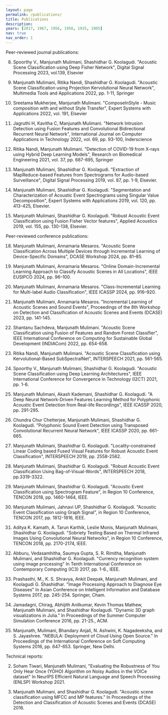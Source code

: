 ```yaml
---
layout: page
permalink: /publications/
title: Publications
description: 
years: [2017, 1967, 1956, 1950, 1935, 1905]
nav: true
nav_order: 1
---
```

Peer-reviewed journal publications:

8. Spoorthy V., Manjunath Mulimani, Shashidhar G. Koolagudi. "Acoustic Scene Classification using Deep Fisher Network", Digital Signal Processing 2023, vol.139, Elsevier 

7. Manjunath Mulimani, Ritika Nandi, Shashidhar G. Koolagudi. "Acoustic Scene Classification using Projection Kervolutional Neural Network", Multimedia Tools and Applications 2022, pp. 1-11, Springer

6. Sreetama Mukherjee, Manjunath Mulimani. "ComposeInStyle - Music composition with and without Style Transfer", Expert Systems with Applications 2022, vol. 191, Elsevier 

5. Jagruthi H, Kavitha C, Manjunath Mulimani. "Network Intrusion Detection using Fusion Features and Convolutional Bidirectional Recurrent Neural Network", International Journal on Computer Applications in Technology 2022, vol. 69, pp. 93-100, Inderscience 

4. Ritika Nandi, Manjunath Mulimani. "Detection of COVID-19 from X-rays using Hybrid Deep Learning Models", Research on Biomedical Engineering 2021, vol. 37, pp. 687-695, Springer 

3. Manjunath Mulimani, Shashidhar G. Koolagudi. "Extraction of MapReduce-based Features from Spectrograms for Audio-based Surveillance", Digital Signal Processing 2019, vol. 87, pp. 1-9, Elsevier.

2. Manjunath Mulimani, Shashidhar G. Koolagudi. "Segmentation and Characterization of Acoustic Event Spectrograms using Singular Value Decomposition", Expert Systems with Applications 2019, vol. 120, pp. 413-425, Elsevier.

1. Manjunath Mulimani, Shashidhar G. Koolagudi. "Robust Acoustic Event Classification using Fusion Fisher Vector features", Applied Acoustics 2019, vol. 155, pp. 130-138, Elsevier.


Peer-reviewed conference publications:

18. Manjunath Mulimani, Annamaria Mesaros. "Acoustic Scene Classification Across Multiple Devices through Incremental Learning of Device-Specific Domains", DCASE Workshop 2024, pp. 81–85.

17. Manjunath Mulimani, Annamaria Mesaros. "Online Domain-Incremental Learning Approach to Classify Acoustic Scenes in All Locations", IEEE EUSIPCO 2024, pp. 96–100.

16. Manjunath Mulimani, Annamaria Mesaros. "Class-Incremental Learning for Multi-label Audio Classification", IEEE ICASSP 2024, pp. 916–920.

15. Manjunath Mulimani, Annamaria Mesaros. "Incremental Learning of Acoustic Scenes and Sound Events", Proceedings of the 8th Workshop on Detection and Classification of Acoustic Scenes and Events (DCASE) 2023, pp. 141-145.

14. Shantanu Sachdeva, Manjunath Mulimani. "Acoustic Scene Classification using Fusion of Features and Random Forest Classifier",  IEEE International Conference on Computing for Sustainable Global Development (INDIACom) 2022, pp. 654-658.

13.  Ritika Nandi, Manjunath Mulimani. "Acoustic Scene Classification using Kervolutional-Based SubSpectralNet",  INTERSPEECH 2021, pp. 561-565.

12.  Spoorthy V., Manjunath Mulimani, Shashidhar G. Koolagudi. "Acoustic Scene Classification using Deep Learning Architectures",  IEEE International Conference for Convergence in Technology (I2CT) 2021, pp. 1-6. 

11. Manjunath Mulimani, Akash Kademani, Shashidhar G. Koolagudi. "A Deep Neural Network-Driven Features Learning Method for Polyphonic Acoustic Event Detection from Real-life Recordings", IEEE ICASSP 2020, pp. 291-295.

10. Chundra Chur Chetterjee, Manjunath Mulimani, Shashidhar G. Koolagudi. "Polyphonic Sound Event Detection using Transposed Convolutional Recurrent Neural Network",  IEEE ICASSP 2020, pp. 661-665.

9.  Manjunath Mulimani, Shashidhar G. Koolagudi. "Locality-constrained Linear Coding based Fused Visual Features for Robust Acoustic Event Classification", INTERSPEECH 2019, pp. 2558-2562.

8. Manjunath Mulimani, Shashidhar G. Koolagudi. "Robust Acoustic Event Classification Using Bag-of-Visual-Words", INTERSPEECH 2018, pp.3319-3322.

7. Manjunath Mulimani, Shashidhar G. Koolagudi. "Acoustic Event Classification using Spectrogram Feature", in Region 10 Conference, TENCON 2018, pp. 1460-1464, IEEE.

6. Manjunath Mulimani, Jahnavi UP, Shashidhar G. Koolagudi. "Acoustic Event Classification using Graph Signal", in Region 10 Conference, TENCON 2017, pp. 1812-1816, IEEE.

5. Aditya K. Kamath, A. Tarun Karthik, Leslie Monis, Manjunath Mulimani, Shashidhar G. Koolagudi. "Sobriety Testing Based on Thermal Infrared Images Using Convolutional Neural Networks", in Region 10 Conference, TENCON 2018, pp. 2170-2174, IEEE.

4. Abburu, Vedasamhitha, Saumya Gupta, S. R. Rimitha, Manjunath Mulimani, and Shashidhar G. Koolagudi. "Currency recognition system using image processing" In Tenth International Conference on Contemporary Computing (IC3) 2017, pp. 1-6., IEEE.

3. Prashasthi, M., K. S. Shravya, Ankit Deepak, Manjunath Mulimani, and Koolagudi G. Shashidhar. "Image Processing Approach to Diagnose Eye Diseases" In Asian Conference on Intelligent Information and Database Systems 2017, pp. 245-254. Springer, Cham.

2. Jamadagni, Chirag, Abhijith Anilkumar, Kevin Thomas Mathew, Manjunath Mulimani, and Shashidhar Koolagudi. "Dynamic 3D graph visualizations in Julia." In Proceedings of the  Summer Computer Simulation Conference 2016, pp. 21-25., ACM.

1. Manjunath, Mulimani, Bhandary Anjali, N. Ashwini, K. Nagadeeksha, and S. Jayashree. "NEBULA: Deployment of Cloud Using Open Source." In Proceedings of the International Conference on Soft Computing Systems 2016, pp. 647-653. Springer, New Delhi.


Technical reports:

2. Soham Tiwari, Manjunath Mulimani, "Evaluating the Robustness of You Only Hear Once (YOHO) Algorithm on Noisy Audios in the VOICe dataset" In NeurlPS Efficient Natural Language and Speech Processing (ENLSP) Workshop 2021.

1. Manjunath Mulimani, and Shashidhar G. Koolagudi. "Acoustic scene classification using MFCC and MP features." In Proceedings of the Detection and Classification of Acoustic Scenes and Events (DCASE) 2016.



